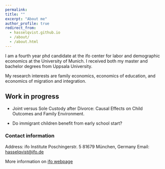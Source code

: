 ```yaml
---
permalink: 
title: ""
excerpt: "About me"
author_profile: true
redirect_from: 
  - hasselqvist.github.io
  - /about/
  - /about.html
---
```


I am a fourth year phd candidate at the ifo center for labor and demographic economics at the University of Munich. I received both my master and bachelor degrees from Uppsala University.

My research interests are family economics, economics of education, and economics of migration and integration.

## Work in progress

* Joint versus Sole Custody after Divorce: Causal Effects on Child Outcomes and Family Environment. 

* Do immigrant children benefit from early school start? 


### Contact information
Address: ifo Institute
         Poschingerstr. 5 
         81679 München, Germany
Email: hasselqvist@ifo.de

More information on [ifo webpage](https://www.ifo.de/en/hasselqvist-a)


